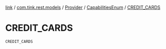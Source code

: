 [link](../../../index.md) / [com.tink.rest.models](../../index.md) / [Provider](../index.md) / [CapabilitiesEnum](index.md) / [CREDIT_CARDS](./-c-r-e-d-i-t_-c-a-r-d-s.md)

# CREDIT_CARDS

`CREDIT_CARDS`